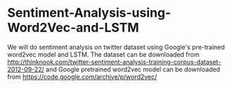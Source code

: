 # Sentiment-Analysis-using-Word2Vec-and-LSTM
We will do sentiment analysis on twitter dataset using Google's pre-trained word2vec model and LSTM. The dataset can be downloaded from http://thinknook.com/twitter-sentiment-analysis-training-corpus-dataset-2012-09-22/ and Google pretrained word2vec model can be downloaded from https://code.google.com/archive/p/word2vec/
